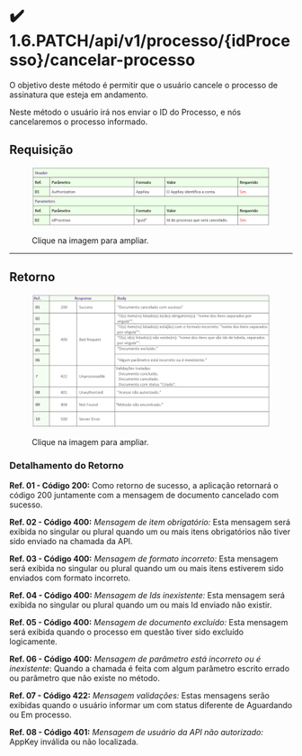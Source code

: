 # ✔️ 1.6.PATCH/api/v1/processo/{idProcesso}/cancelar-processo

O objetivo deste método é permitir que o usuário cancele o processo de assinatura que esteja em andamento.

Neste método o usuário irá nos enviar o ID do Processo, e nós cancelaremos o processo informado.

## Requisição

<figure><img src="../../../../../.gitbook/assets/api15.png" alt=""><figcaption><p>Clique na imagem para ampliar.</p></figcaption></figure>

***

## Retorno

<figure><img src="../../../../../.gitbook/assets/api16.png" alt=""><figcaption><p>Clique na imagem para ampliar.</p></figcaption></figure>

### Detalhamento do Retorno

**Ref. 01 - Código 200:** Como retorno de sucesso, a aplicação retornará o código 200 juntamente com a mensagem de documento cancelado com sucesso.

**Ref. 02 - Código 400:** _Mensagem de item obrigatório:_ Esta mensagem será exibida no singular ou plural quando um ou mais itens obrigatórios não tiver sido enviado na chamada da API.

**Ref. 03 - Código 400:** _Mensagem de formato incorreto:_ Esta mensagem será exibida no singular ou plural quando um ou mais itens estiverem sido enviados com formato incorreto.

**Ref. 04 - Código 400:** _Mensagem de Ids inexistente:_ Esta mensagem será exibida no singular ou plural quando um ou mais Id enviado não existir.

**Ref. 05 - Código 400:** _Mensagem de documento excluído:_ Esta mensagem será exibida quando o processo em questão tiver sido excluído logicamente.

**Ref. 06 - Código 400:** _Mensagem de parâmetro está incorreto ou é inexistente_: Quando a chamada é feita com algum parâmetro escrito errado ou parâmetro que não existe no método.

**Ref. 07 - Código 422:** _Mensagem validações:_ Estas mensagens serão exibidas quando o usuário informar um  com status diferente de Aguardando ou Em processo.

**Ref. 08 - Código 401:** _Mensagem de usuário da API não autorizado:_ AppKey inválida ou não localizada.
